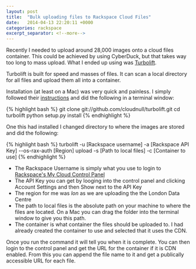 ```yaml
---
layout: post
title:  "Bulk uploading files to Rackspace Cloud Files"
date:   2014-04-13 22:20:11 +0000
categories: rackspace
excerpt_separator: <!--more-->
---
```


Recently I needed to upload around 28,000 images onto a cloud files container. This could be achieved by using CyberDuck, but that takes way too long to mass upload. What I ended up using was [Turbolift][turbolift].

<!--more-->

Turbolift is built for speed and masses of files. It can scan a local directory for all files and upload them all into a container.

Installation (at least on a Mac) was very quick and painless. I simply followed their [instructions][turbolift-instructions] and did the following in a terminal window:

{% highlight bash %}
git clone git://github.com/cloudnull/turbolift.git
cd turbolift
python setup.py install
{% endhighlight %}

One this had installed I changed directory to where the images are stored and did the following:

{% highlight bash %}
turbolift -u [Rackspace username] -a [Rackspace API Key] --os-rax-auth [Region] upload -s [Path to local files] -c [Container to use]
{% endhighlight %}


- The Rackspace Username is simply what you use to login to [Rackspace's My Cloud Control Panel][rackspace]
- The API Key you can get by looging into the control panel and clicking Account Settings and then Show next to the API Key
- The region for me was _lon_ as we are uploading the the London Data Centre
- The path to local files is the absolute path on your machine to where the files are located. On a Mac you can drag the folder into the terminal window to give you this path.
- The container is what container the files should be uploaded to. I had already created the container to use and selected that it uses the CDN.

Once you run the command it will tell you when it is complete. You can then login to the control panel and get the URL for the container if it is CDN enabled. From this you can append the file name to it and get a publically accessible URL for each file.

[turbolift]: https://github.com/cloudnull/turbolift
[turbolift-instructions]: https://github.com/cloudnull/turbolift#turbolift-the-cloud-files-uploader
[rackspace]: http://mycloud.rackspace.co.uk